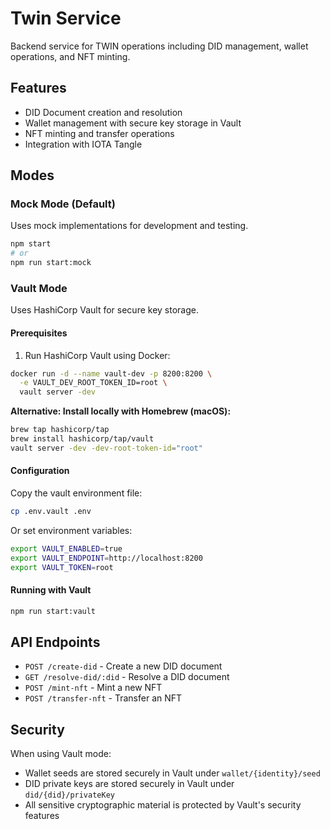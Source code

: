 # Twin Service

Backend service for TWIN operations including DID management, wallet operations, and NFT minting.

## Features

- DID Document creation and resolution
- Wallet management with secure key storage in Vault
- NFT minting and transfer operations
- Integration with IOTA Tangle

## Modes

### Mock Mode (Default)
Uses mock implementations for development and testing.

```bash
npm start
# or
npm run start:mock
```

### Vault Mode
Uses HashiCorp Vault for secure key storage.

#### Prerequisites
1. Run HashiCorp Vault using Docker:

```bash
docker run -d --name vault-dev -p 8200:8200 \
  -e VAULT_DEV_ROOT_TOKEN_ID=root \
  vault server -dev
```

**Alternative: Install locally with Homebrew (macOS):**
```bash
brew tap hashicorp/tap
brew install hashicorp/tap/vault
vault server -dev -dev-root-token-id="root"
```

#### Configuration
Copy the vault environment file:
```bash
cp .env.vault .env
```

Or set environment variables:
```bash
export VAULT_ENABLED=true
export VAULT_ENDPOINT=http://localhost:8200
export VAULT_TOKEN=root
```

#### Running with Vault
```bash
npm run start:vault
```

## API Endpoints

- `POST /create-did` - Create a new DID document
- `GET /resolve-did/:did` - Resolve a DID document
- `POST /mint-nft` - Mint a new NFT
- `POST /transfer-nft` - Transfer an NFT

## Security

When using Vault mode:
- Wallet seeds are stored securely in Vault under `wallet/{identity}/seed`
- DID private keys are stored securely in Vault under `did/{did}/privateKey`
- All sensitive cryptographic material is protected by Vault's security features